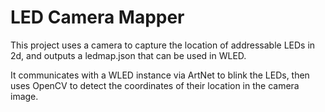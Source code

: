 # LED Camera Mapper

This project uses a camera to capture the location of addressable LEDs in 2d, and outputs a ledmap.json that can be used in WLED.

It communicates with a WLED instance via ArtNet to blink the LEDs, then uses OpenCV to detect the coordinates of their location in the camera image.